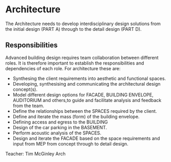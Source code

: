 # Architecture
The Architecture needs to develop interdisciplinary design solutions from the initial design (PART A) through to the detail design (PART D).

## Responsibilities
Advanced building design requires team collaboration between different roles. It is therefore important to establish the responsibilities and dependencies of each role. For architecture these are:
* Synthesing the client requirements into aesthetic and functional spaces.
* Developing, synthesising and communicating the architectural design concept(s).
* Model different design options for FACADE, BUILDING ENVELOPE, AUDITORIUM and others,to guide and facilitate analysis and feedback from the team.
* Define the relationships between the SPACES required by the client.
* Define and iterate the mass (form) of the building envelope.
* Defining access and egress to the BUILDING
* Design of the car parking in the BASEMENT.
* Perform acoustic analysis of the SPACES.
* Design and iterate the FACADE based on the space requirements and input from MEP from concept through to detail design.


Teacher: Tim McGinley
Arch

